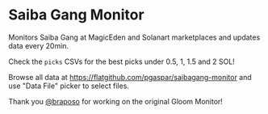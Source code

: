 # Saiba Gang Monitor

Monitors Saiba Gang at MagicEden and Solanart marketplaces and updates data every 20min.

Check the `picks` CSVs for the best picks under 0.5, 1, 1.5 and 2 SOL!

Browse all data at https://flatgithub.com/pgaspar/saibagang-monitor and use "Data File" picker to select files.

Thank you [@braposo](https://github.com/pgaspar) for working on the original Gloom Monitor!
